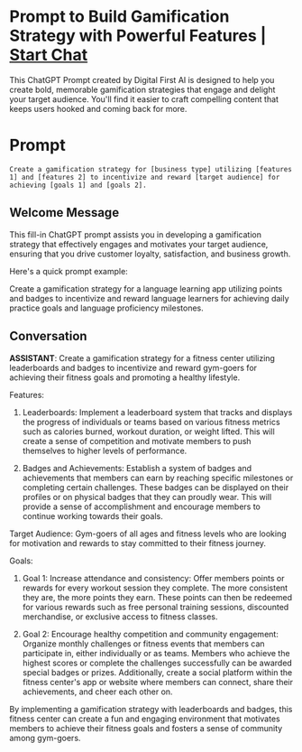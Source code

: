 

# Prompt to Build Gamification Strategy with Powerful Features | [Start Chat](https://gptcall.net/chat.html?data=%7B%22contact%22%3A%7B%22id%22%3A%22qpyq2oOggeq6CF8ILVARx%22%2C%22flow%22%3Atrue%7D%7D)
This ChatGPT Prompt created by Digital First AI is designed to help you create bold, memorable gamification strategies that engage and delight your target audience. You'll find it easier to craft compelling content that keeps users hooked and coming back for more.

# Prompt

```
Create a gamification strategy for [business type] utilizing [features 1] and [features 2] to incentivize and reward [target audience] for achieving [goals 1] and [goals 2].
```

## Welcome Message
This fill-in ChatGPT prompt assists you in developing a gamification strategy that effectively engages and motivates your target audience, ensuring that you drive customer loyalty, satisfaction, and business growth.







Here's a quick prompt example:



Create a gamification strategy for a language learning app utilizing points and badges to incentivize and reward language learners for achieving daily practice goals and language proficiency milestones.

## Conversation

**ASSISTANT**: Create a gamification strategy for a fitness center utilizing leaderboards and badges to incentivize and reward gym-goers for achieving their fitness goals and promoting a healthy lifestyle.



Features:

1. Leaderboards: Implement a leaderboard system that tracks and displays the progress of individuals or teams based on various fitness metrics such as calories burned, workout duration, or weight lifted. This will create a sense of competition and motivate members to push themselves to higher levels of performance.



2. Badges and Achievements: Establish a system of badges and achievements that members can earn by reaching specific milestones or completing certain challenges. These badges can be displayed on their profiles or on physical badges that they can proudly wear. This will provide a sense of accomplishment and encourage members to continue working towards their goals.



Target Audience: Gym-goers of all ages and fitness levels who are looking for motivation and rewards to stay committed to their fitness journey.



Goals:

1. Goal 1: Increase attendance and consistency: Offer members points or rewards for every workout session they complete. The more consistent they are, the more points they earn. These points can then be redeemed for various rewards such as free personal training sessions, discounted merchandise, or exclusive access to fitness classes.



2. Goal 2: Encourage healthy competition and community engagement: Organize monthly challenges or fitness events that members can participate in, either individually or as teams. Members who achieve the highest scores or complete the challenges successfully can be awarded special badges or prizes. Additionally, create a social platform within the fitness center's app or website where members can connect, share their achievements, and cheer each other on.



By implementing a gamification strategy with leaderboards and badges, this fitness center can create a fun and engaging environment that motivates members to achieve their fitness goals and fosters a sense of community among gym-goers.

